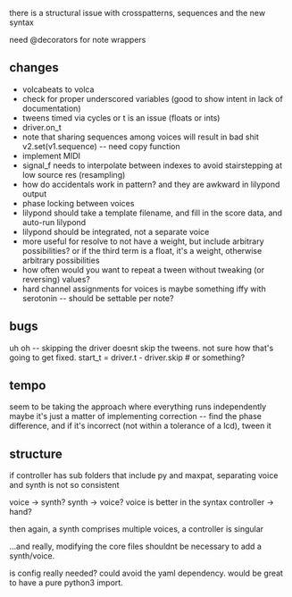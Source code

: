 there is a structural issue with crosspatterns, sequences and the new syntax

need @decorators for note wrappers

## changes
- volcabeats to volca
- check for proper underscored variables (good to show intent in lack of documentation)
- tweens timed via cycles or t is an issue (floats or ints)
- driver.on_t
- note that sharing sequences among voices will result in bad shit v2.set(v1.sequence) -- need copy function
- implement MIDI
- signal_f needs to interpolate between indexes to avoid stairstepping at low source res (resampling)
- how do accidentals work in pattern? and they are awkward in lilypond output
- phase locking between voices
- lilypond should take a template filename, and fill in the score data, and auto-run lilypond
- lilypond should be integrated, not a separate voice
- more useful for resolve to not have a weight, but include arbitrary possibilities? or if the third term is a float, it's a weight, otherwise arbitrary possibilities
- how often would you want to repeat a tween without tweaking (or reversing) values?
- hard channel assignments for voices is maybe something iffy with serotonin -- should be settable per note?


## bugs
uh oh -- skipping the driver doesnt skip the tweens. not sure how that's going to get fixed.
start_t = driver.t - driver.skip   # or something?


## tempo
seem to be taking the approach where everything runs independently
maybe it's just a matter of implementing correction -- find the phase difference, and if it's incorrect (not within a tolerance of a lcd), tween it


## structure
if controller has sub folders that include py and maxpat, separating voice and synth is not so consistent

voice -> synth? synth -> voice?
voice is better in the syntax
controller -> hand?

then again, a synth comprises multiple voices, a controller is singular

...and really, modifying the core files shouldnt be necessary to add a synth/voice. 

is config really needed? could avoid the yaml dependency. would be great to have a pure python3 import.

